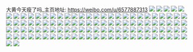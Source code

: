 大黄今天瘦了吗_主页地址: https://weibo.com/u/6577887313 
![](https://wx4.sinaimg.cn/mw2000/007ba8YFly1h9jbzs5x28j315929qb29.jpg) 
![](https://wx4.sinaimg.cn/mw2000/007ba8YFly1h9jbzss0g7j315o20v4qp.jpg) 
![](https://wx4.sinaimg.cn/mw2000/007ba8YFly1h9jbztxk98j322y340qv6.jpg) 
![](https://wx4.sinaimg.cn/mw2000/007ba8YFly1h9jbzrf7tvj31p72xj1ky.jpg) 
![](https://wx4.sinaimg.cn/mw2000/007ba8YFly1h8syis0strj33402c0kjm.jpg) 
![](https://wx4.sinaimg.cn/mw2000/007ba8YFly1h8syjaxxc7j336c36chdw.jpg) 
![](https://wx4.sinaimg.cn/mw2000/007ba8YFly1h8syilwtg2j33402c0x6s.jpg) 
![](https://wx4.sinaimg.cn/mw2000/007ba8YFly1h8syj0yzmhj32c0340e82.jpg) 
![](https://wx4.sinaimg.cn/mw2000/007ba8YFly1h8syiv0gvyj32521rynpe.jpg) 
![](https://wx4.sinaimg.cn/mw2000/007ba8YFly1h8syhsfivmj31gp21r7wh.jpg) 
![](https://wx4.sinaimg.cn/mw2000/007ba8YFly1h7pmvlocddj309506pq33.jpg) 
![](https://wx4.sinaimg.cn/mw2000/007ba8YFly1h7mk7ugnzvj30s81ycaou.jpg) 
![](https://wx4.sinaimg.cn/mw2000/007ba8YFly1h7k4rd7uj5j312q0sfgtj.jpg) 
![](https://wx4.sinaimg.cn/mw2000/007ba8YFly1h6kepyoiyyj30pz1sm14a.jpg) 
![](https://wx4.sinaimg.cn/mw2000/007ba8YFly1h6kepybok9j30po1ltgud.jpg) 
![](https://wx4.sinaimg.cn/mw2000/007ba8YFly1h6kepz6ctnj30pn1l0gnb.jpg) 
![](https://wx4.sinaimg.cn/mw2000/007ba8YFly1h51g0sejs2j30pj1elq7g.jpg) 
![](https://wx4.sinaimg.cn/mw2000/007ba8YFly1h4kr4jgwyqj30u01sywoo.jpg) 
![](https://wx4.sinaimg.cn/mw2000/007ba8YFly1h4kr4gxce5j30u01syaiw.jpg) 
![](https://wx4.sinaimg.cn/mw2000/007ba8YFly1h3xbw2yf8jj30wi1rahdt.jpg) 
![](https://wx4.sinaimg.cn/mw2000/007ba8YFly1h33nv2xd5pj30rn05cq2z.jpg) 
![](https://wx4.sinaimg.cn/mw2000/007ba8YFly1h33nv2m59gj30rk1lnq92.jpg) 
![](https://wx4.sinaimg.cn/mw2000/007ba8YFly1h33nwqjzcfj30oa151q67.jpg) 
![](https://wx4.sinaimg.cn/mw2000/007ba8YFly1h33nznhzi0j30u01ljafr.jpg) 
![](https://wx4.sinaimg.cn/mw2000/007ba8YFly1h33nzfy1umj30u01mrtex.jpg) 
![](https://wx4.sinaimg.cn/mw2000/007ba8YFly1h33nzapmd6j30u01n544z.jpg) 
![](https://wx4.sinaimg.cn/mw2000/007ba8YFly1h33nv240ouj30rs0wmn04.jpg) 
![](https://wx4.sinaimg.cn/mw2000/007ba8YFly1h33nwdiypej30u01sy46a.jpg) 
![](https://wx4.sinaimg.cn/mw2000/007ba8YFly1h33nw357gwj30u01hcdnf.jpg) 
![](https://wx4.sinaimg.cn/mw2000/007ba8YFly1h2oeneelz8j310e0nwafz.jpg) 
![](https://wx4.sinaimg.cn/mw2000/007ba8YFly1h2oeneqdejj31hc0u078w.jpg) 
![](https://wx4.sinaimg.cn/mw2000/007ba8YFly1h2oendep4oj31610u014n.jpg) 
![](https://wx4.sinaimg.cn/mw2000/007ba8YFly1h2oendrv9oj31hc0u0aev.jpg) 
![](https://wx4.sinaimg.cn/mw2000/007ba8YFly1h27wrvoaszj30u01sydoq.jpg) 
![](https://wx4.sinaimg.cn/mw2000/007ba8YFly1h1ohdkgi0tj30u0141thh.jpg) 
![](https://wx4.sinaimg.cn/mw2000/007ba8YFly1h1gjup0o2mj30qm0zktco.jpg) 
![](https://wx4.sinaimg.cn/mw2000/007ba8YFly1h1gjun4jb5j30u014045j.jpg) 
![](https://wx4.sinaimg.cn/mw2000/007ba8YFly1h1gjuofkzqj30u0140wnd.jpg) 
![](https://wx4.sinaimg.cn/mw2000/007ba8YFly1h1gjum3bhpj30u0140qbz.jpg) 
![](https://wx4.sinaimg.cn/mw2000/007ba8YFly1h179maf0nlj30u01sy444.jpg) 
![](https://wx4.sinaimg.cn/mw2000/007ba8YFly1h12ln0a248j30u01sy0wg.jpg) 
![](https://wx4.sinaimg.cn/mw2000/007ba8YFly1h11f459uyuj30u01sy42a.jpg) 
![](https://wx4.sinaimg.cn/mw2000/007ba8YFly1h0xoufs425j30y60u0gtv.jpg) 
![](https://wx4.sinaimg.cn/mw2000/007ba8YFly1h0ujo4ycinj30vh0u0aim.jpg) 
![](https://wx4.sinaimg.cn/mw2000/007ba8YFly1h09ny53k18j30u01sygp6.jpg) 
![](https://wx4.sinaimg.cn/mw2000/007ba8YFly1h028ijo5msj31400u04cr.jpg) 
![](https://wx4.sinaimg.cn/mw2000/007ba8YFly1h028im77xxj30sg1idgwk.jpg) 
![](https://wx4.sinaimg.cn/mw2000/007ba8YFly1h028igwhz4j30u01sy7de.jpg) 
![](https://wx4.sinaimg.cn/mw2000/007ba8YFly1h028iiio8gj30u00um78s.jpg) 
![](https://wx4.sinaimg.cn/mw2000/007ba8YFly1h028iljz0mj31400u0amh.jpg) 
![](https://wx4.sinaimg.cn/mw2000/007ba8YFly1h028ik2l8ij30y20kx0xi.jpg) 
![](https://wx4.sinaimg.cn/mw2000/007ba8YFly1h028ii2ypaj316z0u0tkq.jpg) 
![](https://wx4.sinaimg.cn/mw2000/007ba8YFly1h028ikqqjxj316c0u0qdv.jpg) 
![](https://wx4.sinaimg.cn/mw2000/007ba8YFly1h028k65eivj31400u0190.jpg) 
![](https://wx4.sinaimg.cn/mw2000/007ba8YFly1gxzgh26839j30u01ivtgz.jpg) 
![](https://wx4.sinaimg.cn/mw2000/007ba8YFly1gxzgi35mynj30u0140jyd.jpg) 
![](https://wx4.sinaimg.cn/mw2000/007ba8YFly1gxtbcpkzvoj30u011oq75.jpg) 
![](https://wx4.sinaimg.cn/mw2000/007ba8YFly1gxtbcql0hoj30wi0p3417.jpg) 
![](https://wx4.sinaimg.cn/mw2000/007ba8YFly1gxtbcrbv9pj30u00zmjux.jpg) 
![](https://wx4.sinaimg.cn/mw2000/007ba8YFly1gxtbcs511hj30u00u5adi.jpg) 
![](https://wx4.sinaimg.cn/mw2000/007ba8YFly1gxtbcst7pcj30wi0mt40v.jpg) 
![](https://wx4.sinaimg.cn/mw2000/007ba8YFly1gxtbctdan9j30wi0naacl.jpg) 
![](https://wx4.sinaimg.cn/mw2000/007ba8YFly1gxtbcubazcj30u019g439.jpg) 
![](https://wx4.sinaimg.cn/mw2000/007ba8YFly1gxtbcto4q8j30wh07v74i.jpg) 
![](https://wx4.sinaimg.cn/mw2000/007ba8YFly1gxtbcursfoj30u00ve41b.jpg) 
![](https://wx4.sinaimg.cn/mw2000/007ba8YFly1gxtbcvr5e3j30wi0qh0ut.jpg) 
![](https://wx4.sinaimg.cn/mw2000/007ba8YFly1gxtbconvxuj30u0140128.jpg) 
![](https://wx4.sinaimg.cn/mw2000/007ba8YFly1gxtbcvckhgj30u00u00xb.jpg) 
![](https://wx4.sinaimg.cn/mw2000/007ba8YFly1gxtbdgflk5j30sx1qln2m.jpg) 
![](https://wx4.sinaimg.cn/mw2000/007ba8YFly1gx7pbasu7mj30u0140q79.jpg) 
![](https://wx4.sinaimg.cn/mw2000/007ba8YFly1gx7pb9t0qoj30u0140jyk.jpg) 
![](https://wx4.sinaimg.cn/mw2000/007ba8YFly1gx7pbadiiij30u014010a.jpg) 
![](https://wx4.sinaimg.cn/mw2000/007ba8YFly1gufcrzm0mmj30u01sywlu.jpg) 
![](https://wx4.sinaimg.cn/mw2000/007ba8YFly1gu0c5fl5ahj62c0340npe02.jpg) 
![](https://wx4.sinaimg.cn/mw2000/007ba8YFly1gtw7bdqjw4j62c03407wi02.jpg) 
![](https://wx4.sinaimg.cn/mw2000/007ba8YFly1gtn2yrchutj61400u0wuv02.jpg) 
![](https://wx4.sinaimg.cn/mw2000/007ba8YFly1gtn2ys3eolj60u0140ang02.jpg) 
![](https://wx4.sinaimg.cn/mw2000/007ba8YFly1gtn2ysrioyj61400u0k4l02.jpg) 
![](https://wx4.sinaimg.cn/mw2000/007ba8YFly1gtn2ythw4kj61400u0wq102.jpg) 
![](https://wx4.sinaimg.cn/mw2000/007ba8YFly1gtdqmpcoitj30u0140do8.jpg) 
![](https://wx4.sinaimg.cn/mw2000/007ba8YFly1gtdqmntddgj30u0140dlz.jpg) 
![](https://wx4.sinaimg.cn/mw2000/007ba8YFly1gtdqmo6a6nj30u0140k2j.jpg) 
![](https://wx4.sinaimg.cn/mw2000/007ba8YFly1gtdqmniqw7j30u0140tn8.jpg) 
![](https://wx4.sinaimg.cn/mw2000/007ba8YFly1gtdqmowwdvj30u0140wr9.jpg) 
![](https://wx4.sinaimg.cn/mw2000/007ba8YFly1gtdqmohr1aj30u0140dpt.jpg) 
![](https://wx4.sinaimg.cn/mw2000/007ba8YFly1gt8ha853rjj30xm0u0n0d.jpg) 
![](https://wx4.sinaimg.cn/mw2000/007ba8YFly1gskv5rp67wj31400u0qeo.jpg) 
![](https://wx4.sinaimg.cn/mw2000/007ba8YFly1gskv5soqi0j31400u0ai4.jpg) 
![](https://wx4.sinaimg.cn/mw2000/007ba8YFly1gskv5tqvonj31400u07gs.jpg) 
![](https://wx4.sinaimg.cn/mw2000/007ba8YFly1grl44kk8x0j33402c0kg9.jpg) 
![](https://wx4.sinaimg.cn/mw2000/007ba8YFly1grl469cihwj32c0340txw.jpg) 
![](https://wx4.sinaimg.cn/mw2000/007ba8YFly1grl44jtqpyj32c0340npe.jpg) 
![](https://wx4.sinaimg.cn/mw2000/007ba8YFly1grl44po1i7j32c03404qq.jpg) 
![](https://wx4.sinaimg.cn/mw2000/007ba8YFly1grl44rjvfmj33402c01ky.jpg) 
![](https://wx4.sinaimg.cn/mw2000/007ba8YFly1grl48vgt5vj32c0340x6q.jpg) 
![](https://wx4.sinaimg.cn/mw2000/007ba8YFly1grl44m3odgj33402c0wty.jpg) 
![](https://wx4.sinaimg.cn/mw2000/007ba8YFly1grl4a5w1xlj32592v0twa.jpg) 
![](https://wx4.sinaimg.cn/mw2000/007ba8YFly1grl44qug85j30v71vj19c.jpg) 
![](https://wx4.sinaimg.cn/mw2000/007ba8YFly1gr9g719gw3j31400u0nbn.jpg) 
![](https://wx4.sinaimg.cn/mw2000/007ba8YFly1gr9g6urqt2j31400u0wre.jpg) 
![](https://wx4.sinaimg.cn/mw2000/007ba8YFly1gr9g6yf7w8j31400u0tlj.jpg) 
![](https://wx4.sinaimg.cn/mw2000/007ba8YFly1gr9g6x6ht2j31400u019s.jpg) 
![](https://wx4.sinaimg.cn/mw2000/007ba8YFly1gr9g6va29hj31400u0ao1.jpg) 
![](https://wx4.sinaimg.cn/mw2000/007ba8YFly1gr9g6u97ooj31400u048a.jpg) 
![](https://wx4.sinaimg.cn/mw2000/007ba8YFly1gr9g6vsarsj31400u0ti9.jpg) 
![](https://wx4.sinaimg.cn/mw2000/007ba8YFly1gr9g6wmgq6j31400u0dx8.jpg) 
![](https://wx4.sinaimg.cn/mw2000/007ba8YFly1gr9g6xva5kj31400u0ak4.jpg) 
